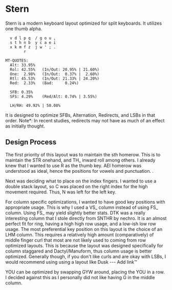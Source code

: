 # Stern
Stern is a modern keyboard layout optimized for split keyboards. It utilizes one thumb alpha.

```
  v d l p q  / g o u ,
  s t h n b  y c a e i
  x k m f z  j w ' ; .
        r                   

MT-QUOTES:
  Alt: 33.95%
  Rol: 42.55%   (In/Out: 20.95% | 21.60%)
  One:  2.98%   (In/Out:  0.37% |  2.60%)
  Rtl: 45.53%   (In/Out: 21.33% | 24.20%)
  Red:  2.33%   (Bad:     0.24%)

  SFB: 0.35%
  SFS: 4.29%    (Red/Alt: 0.74% | 3.55%)

  LH/RH: 49.92% | 50.08%
```

It is designed to optimize SFBs, Alternation, Redirects, and LSBs in that order. 
Note*: In recent studies, redirects may not have as much of an effect as initially thought.

## Design Process
The first priority of this layout was to maintain the sth homerow. This is to maintain the STR onehand, and TH_ inward roll among others. I already knew that I wanted to use R as the thumb key. AEI homerow was understood as ideal, hence the positions for vowels and punctuation. . 

Next was deciding what to place on the index fingers. I wanted to use a double stack layout, so C was placed on the right index for the high movement required. Thus, N was left for the left key.

For column specific optimizations, I wanted to have good key positions with appropriate usage. This is why I used a VS_ column instead of using FS_ column. Using FS_ may yield slightly better stats. DTK was a really interesting column that I stole directly from SNTHR by nechro. It is an almost perfect fit for ring, having a high high row usage, and a low-ish low row usage. The most preferential key position on this layout is the choice of an LHM column. This requires a relatively high amount (comparatively) of middle finger curl that most are not likely used to coming from row optimized layouts. This is because the layout was designed specifically for column staggared and Dactyl/Manuform, thus column usage is better optimized. Generally though, if you don't like curls and are okay with LSBs, I would recommend using using a layout like Dusk --- Add link™️

YOU can be optimized by swapping GYW around, placing the YOU in a row. I decided against this as I personally did not like having G in the middle column.  
